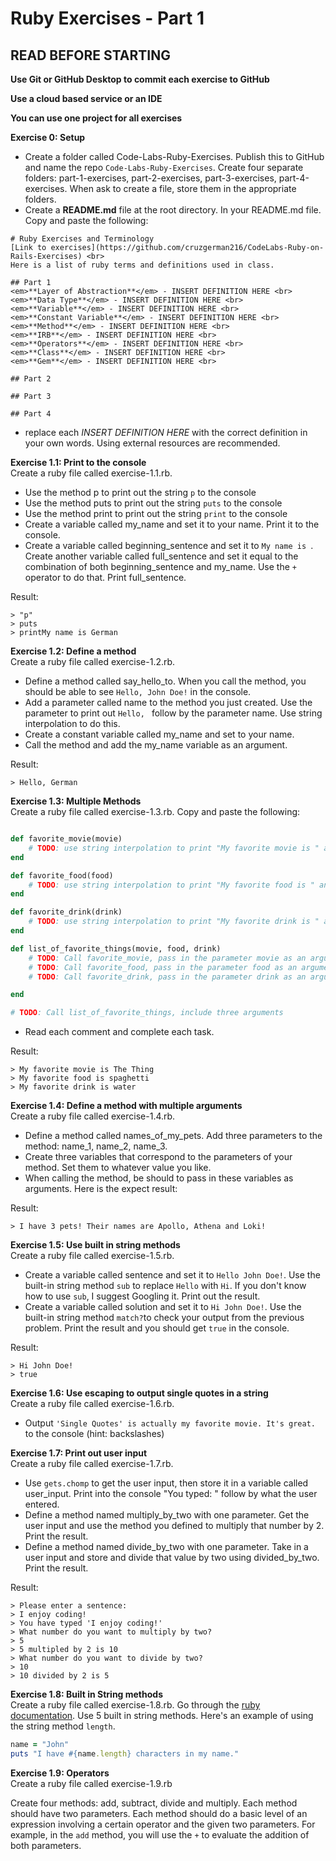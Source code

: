 # Ruby Exercises - Part 1

## READ BEFORE STARTING

**Use Git or GitHub Desktop to commit each exercise to GitHub** <br>

**Use a cloud based service or an IDE**<br>

**You can use one project for all exercises**<br>

**Exercise 0: Setup** 
- Create a folder called Code-Labs-Ruby-Exercises. Publish this to GitHub and name the repo `Code-Labs-Ruby-Exercises`. Create four separate folders: part-1-exercises, part-2-exercises, part-3-exercises, part-4-exercises. When ask to create a file, store them in the appropriate folders. 
- Create a **README.md** file at the root directory. In your README.md file. Copy and paste the following: 

``` 
# Ruby Exercises and Terminology 
[Link to exercises](https://github.com/cruzgerman216/CodeLabs-Ruby-on-Rails-Exercises) <br>
Here is a list of ruby terms and definitions used in class.

## Part 1 
<em>**Layer of Abstraction**</em> - INSERT DEFINITION HERE <br>
<em>**Data Type**</em> - INSERT DEFINITION HERE <br>
<em>**Variable**</em> - INSERT DEFINITION HERE <br>
<em>**Constant Variable**</em> - INSERT DEFINITION HERE <br>
<em>**Method**</em> - INSERT DEFINITION HERE <br>
<em>**IRB**</em> - INSERT DEFINITION HERE <br>
<em>**Operators**</em> - INSERT DEFINITION HERE <br>
<em>**Class**</em> - INSERT DEFINITION HERE <br>
<em>**Gem**</em> - INSERT DEFINITION HERE <br>

## Part 2

## Part 3

## Part 4
```

- replace each <em>INSERT DEFINITION HERE</em> with the correct definition in your own words. Using external resources are recommended.<br>

**Exercise 1.1: Print to the console** <br>
Create a ruby file called exercise-1.1.rb. 
- Use the method p to print out the string `p` to the console
- Use the method puts to print out the string `puts` to the console
- Use the method print to print out the string `print` to the console
- Create a variable called my_name and set it to your name. Print it to the console.
- Create a variable called beginning_sentence and set it to `My name is `. Create another variable called full_sentence and set it equal to the combination of both beginning_sentence and my_name. Use the `+` operator to do that. Print full_sentence. 

Result: 

``` 
> "p"
> puts
> printMy name is German
```
**Exercise 1.2: Define a method** <br>
Create a ruby file called exercise-1.2.rb. 
- Define a method called say_hello_to. When you call the method, you should be able to see `Hello, John Doe!` in the console.
- Add a parameter called name to the method you just created. Use the parameter to print out `Hello, ` follow by the parameter name. Use string interpolation to do this.
- Create a constant variable called my_name and set to your name.
- Call the method and add the my_name variable as an argument.

Result: 
```
> Hello, German
```

**Exercise 1.3: Multiple Methods** <br>
Create a ruby file called exercise-1.3.rb. Copy and paste the following:

```ruby

def favorite_movie(movie)
    # TODO: use string interpolation to print "My favorite movie is " and include the movie parameter.
end

def favorite_food(food)
    # TODO: use string interpolation to print "My favorite food is " and include the food parameter.
end

def favorite_drink(drink)
    # TODO: use string interpolation to print "My favorite drink is " and include the drink parameter.
end 

def list_of_favorite_things(movie, food, drink)
    # TODO: Call favorite_movie, pass in the parameter movie as an argument
    # TODO: Call favorite_food, pass in the parameter food as an argument 
    # TODO: Call favorite_drink, pass in the parameter drink as an argument 

end

# TODO: Call list_of_favorite_things, include three arguments
```

- Read each comment and complete each task.

Result: 
```
> My favorite movie is The Thing
> My favorite food is spaghetti
> My favorite drink is water
```

**Exercise 1.4: Define a method with multiple arguments** <br>
Create a ruby file called exercise-1.4.rb. 

- Define a method called names_of_my_pets. Add three parameters to the method: name_1, name_2, name_3.
- Create three variables that correspond to the parameters of your method. Set them to whatever value you like.
- When calling the method, be should to pass in these variables as arguments. Here is the expect result:

Result: 
```
> I have 3 pets! Their names are Apollo, Athena and Loki!
```

**Exercise 1.5: Use built in string methods** <br>
Create a ruby file called exercise-1.5.rb. 

- Create a variable called sentence and set it to `Hello John Doe!`. Use the built-in string method `sub` to replace `Hello` with `Hi`. If you don't know how to use `sub`, I suggest Googling it. Print out the result. 
- Create a variable called solution and set it to `Hi John Doe!`. Use the built-in string method `match?`to check your output from the previous problem. Print the result and you should get `true` in the console.

Result:
``` 
> Hi John Doe!
> true
```

**Exercise 1.6: Use escaping to output single quotes in a string** <br>
Create a ruby file called exercise-1.6.rb. 

- Output `'Single Quotes' is actually my favorite movie. It's great.` to the console (hint: backslashes)

**Exercise 1.7: Print out user input** <br>
Create a ruby file called exercise-1.7.rb. 

- Use `gets.chomp` to get the user input, then store it in a variable called user_input. Print into the console "You typed: " follow by what the user entered.
- Define a method named multiply_by_two with one parameter. Get the user input and use the method you defined to multiply that number by 2. Print the result.
- Define a method named divide_by_two with one parameter. Take in a user input and store and divide that value by two using divided_by_two. Print the result.

Result:
```
> Please enter a sentence: 
> I enjoy coding!
> You have typed 'I enjoy coding!'
> What number do you want to multiply by two?
> 5
> 5 multipled by 2 is 10
> What number do you want to divide by two?
> 10
> 10 divided by 2 is 5
```

**Exercise 1.8: Built in String methods** <br>
Create a ruby file called exercise-1.8.rb. 
Go through the [ruby documentation](https://ruby-doc.org/core-3.1.0/String.html#method-i-next). Use 5 built in string methods. Here's an example of using the string method `length`.

```ruby
name = "John"
puts "I have #{name.length} characters in my name."
```

**Exercise 1.9: Operators**<br>
Create a ruby file called exercise-1.9.rb

Create four methods: add, subtract, divide and multiply. Each method should have two parameters. Each method should do a basic level of an expression involving a certain operator and the given two parameters. For example, in the `add` method, you will use the `+` to evaluate the addition of both parameters. 